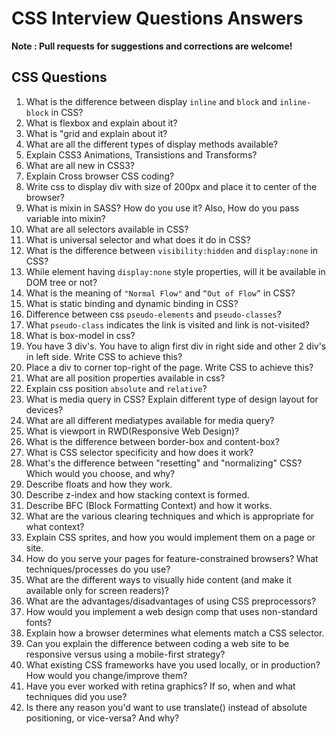# CSS Interview Questions Answers

**Note : Pull requests for suggestions and corrections are welcome!**


## CSS Questions

1. What is the difference between display `inline` and `block` and `inline-block` in CSS?
2. What is flexbox and explain about it?
3. What is "grid and explain about it?
4. What are all the different types of display methods available?
5. Explain CSS3 Animations, Transistions and Transforms?
6. What are all new in CSS3?
7. Explain Cross browser CSS coding?
8. Write css to display div with size of 200px and place it to center of the browser?
9. What is mixin in SASS? How do you use it? Also, How do you pass variable into mixin?
10. What are all selectors available in CSS?
11. What is universal selector and what does it do in CSS?
12. What is the difference between `visibility:hidden` and `display:none` in CSS? 
13. While element having `display:none` style properties, will it be available in DOM tree or not?
14. What is the meaning of `"Normal Flow"` and `“Out of Flow”` in CSS?
15. What is static binding and dynamic binding in CSS?
16. Difference between css `pseudo-elements` and `pseudo-classes`?
17. What `pseudo-class` indicates the link is visited and link is not-visited?
18. What is box-model in css?
19. You have 3 div's. You have to align first div in right side and other 2 div's in left side. Write CSS to achieve this?
20. Place a div to corner top-right of the page. Write CSS to achieve this?
21. What are all position properties available in css?
22. Explain css position `absolute` and `relative`?
23. What is media query in CSS? Explain different type of design layout for devices?
24. What are all different mediatypes available for media query?
25. What is viewport in RWD(Responsive Web Design)?
26. What is the difference between border-box and content-box?
27. What is CSS selector specificity and how does it work?
28. What's the difference between "resetting" and "normalizing" CSS? Which would you choose, and why?
29. Describe floats and how they work.
30. Describe z-index and how stacking context is formed.
31. Describe BFC (Block Formatting Context) and how it works.
32. What are the various clearing techniques and which is appropriate for what context?
33. Explain CSS sprites, and how you would implement them on a page or site.
34. How do you serve your pages for feature-constrained browsers? What techniques/processes do you use?
35. What are the different ways to visually hide content (and make it available only for screen readers)?
36. What are the advantages/disadvantages of using CSS preprocessors?
37. How would you implement a web design comp that uses non-standard fonts?
38. Explain how a browser determines what elements match a CSS selector.
39. Can you explain the difference between coding a web site to be responsive versus using a mobile-first strategy?
40. What existing CSS frameworks have you used locally, or in production? How would you change/improve them?
41. Have you ever worked with retina graphics? If so, when and what techniques did you use?
42. Is there any reason you'd want to use translate() instead of absolute positioning, or vice-versa? And why?









